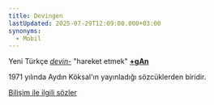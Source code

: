 ```yaml
---
title: Devingen
lastUpdated: 2025-07-29T12:09:00.000+03:00
synonyms:
  - Mobil
---
```

Yeni Türkçe _[devin-](/sozluk/devinmek)_ "hareket etmek" **[+gAn](/ekler/gan)**

1971 yılında Aydın Köksal'ın yayınladığı sözcüklerden biridir.

[Bilişim ile ilgili sözler](/yazilar/02_bilişim) 

